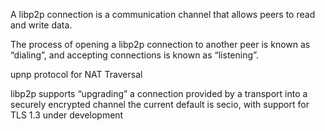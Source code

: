 A libp2p connection is a communication channel that allows peers to read and write data.


The process of opening a libp2p connection to another peer is known as “dialing”, and accepting connections is known as “listening”. 

upnp protocol for NAT Traversal

libp2p supports “upgrading” a connection provided by a transport into a securely encrypted channel the current default is secio, with support for TLS 1.3 under development
